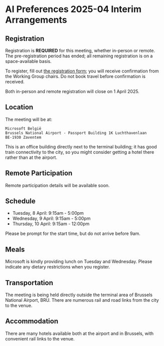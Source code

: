 # AI Preferences 2025-04 Interim Arrangements

## Registration

Registration is **REQUIRED** for this meeting, whether in-person or remote. The pre-registration period has ended; all remaining registration is on a space-available basis. 

To register, fill out [the registration form](https://forms.microsoft.com/r/e7tvGjRnDh); you will receive confirmation from the Working Group chairs. Do not book travel before confirmation is received.

Both in-person and remote registration will close on 1 April 2025.

## Location

The meeting will be at:

    Microsoft België
    Brussels National Airport - Passport Building 1K Luchthavenlaan
    BE-1930 Zaventem

This is an office building directly next to the terminal building; it has good train connectivity to the city, so you might consider getting a hotel there rather than at the airport.

## Remote Participation

Remote participation details will be available soon.

## Schedule

* Tuesday, 8 April: 9:15am - 5:00pm
* Wednesday, 9 April: 9:15am - 5:00pm
* Thursday, 10 April: 9:15am - 12:00pm

Please be prompt for the start time, but do not arrive before 9am.

## Meals

Microsoft is kindly providing lunch on Tuesday and Wednesday. Please indicate any dietary restrictions when you register.

## Transportation

The meeting is being held directly outside the terminal area of Brussels National Airport, BRU. There are numerous rail and road links from the city to the venue.

## Accommodation

There are many hotels available both at the airport and in Brussels, with convenient rail links to the venue.